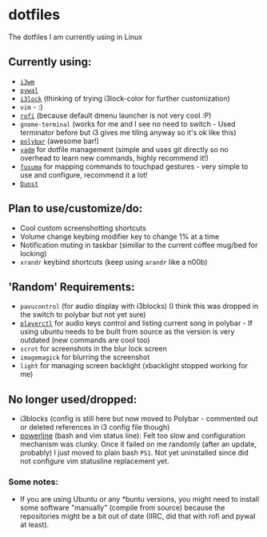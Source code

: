 # dotfiles
The dotfiles I am currently using in Linux

## Currently using:
- [`i3wm`](https://i3wm.org/)
- [`pywal`](https://github.com/dylanaraps/pywal)
- [`i3lock`](https://github.com/i3/i3lock) (thinking of trying i3lock-color for further customization)
- `vim` - :)
- [`rofi`](https://github.com/davatorium/rofi) (because default dmenu launcher is not very cool :P)
- `gnome-terminal` (works for me and I see no need to switch - Used terminator before but i3 gives me tiling anyway so it's ok like this)
- [`polybar`](https://github.com/jaagr/polybar) (awesome bar!)
- [`yadm`](https://thelocehiliosan.github.io/yadm/) for dotfile management (simple and uses git directly so no overhead to learn new commands, highly recommend it!)
- [`fusuma`](https://github.com/iberianpig/fusuma) for mapping commands to touchpad gestures - very simple to use and configure, recommend it a lot!
- [`Dunst`](https://github.com/dunst-project/dunst)

## Plan to use/customize/do:
- Cool custom screenshotting shortcuts
- Volume change keybing modifier key to change 1% at a time
- Notification muting in taskbar (simillar to the current coffee mug/bed for locking)
- `xrandr` keybind shortcuts (keep using `arandr` like a n00b)

## 'Random' Requirements:
- `pavucontrol` (for audio display with i3blocks) (I think this was dropped in the switch to polybar but not yet sure)
- [`playerctl`](https://github.com/acrisci/playerctl) for audio keys control and listing current song in polybar - If using ubuntu needs to be built from source as the version is very outdated (new commands are cool too)
- `scrot` for screenshots in the blur lock screen
- `imagemagick` for blurring the screenshot
- `light` for managing screen backlight (xbacklight stopped working for me)

## No longer used/dropped:
- i3blocks (config is still here but now moved to Polybar - commented out or deleted references in i3 config file though)
- [powerline](https://github.com/powerline/powerline) (bash and vim status line): Felt too slow and configuration mechanism was clunky. Once it failed on me randomly (after an update, probably) I just moved to plain bash `PS1`. Not yet uninstalled since did not configure vim statusline replacement yet.


### Some notes:
- If you are using Ubuntu or any \*buntu versions, you might need to install some software "manually" (compile from source) because the repositories might be a bit out of date (IIRC, did that with rofi and pywal at least).

